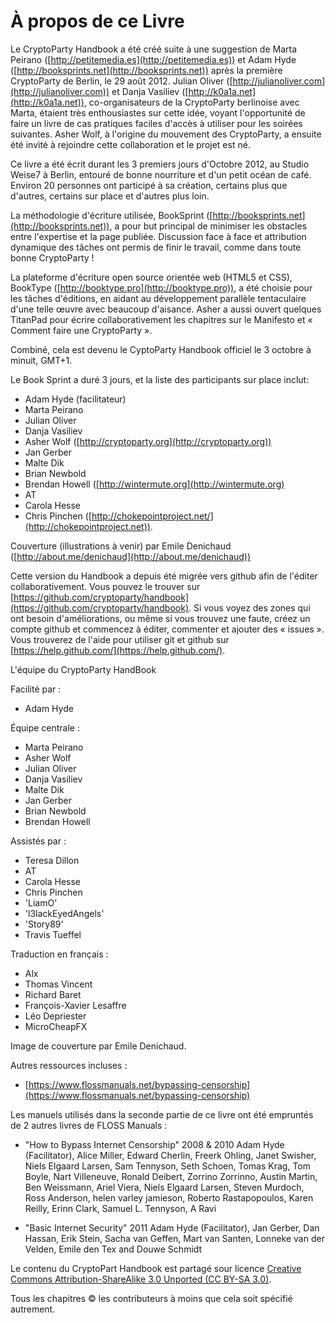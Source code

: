 À propos de ce Livre
====================

Le CryptoParty Handbook a été créé suite à une suggestion de Marta Peirano ([http://petitemedia.es](http://petitemedia.es)) et Adam Hyde ([http://booksprints.net](http://booksprints.net)) après la première CryptoParty de Berlin, le 29 août 2012. Julian Oliver ([http://julianoliver.com](http://julianoliver.com)) et Danja Vasiliev ([http://k0a1a.net](http://k0a1a.net)), co-organisateurs de la CryptoParty berlinoise avec Marta, étaient très enthousiastes sur cette idée, voyant l'opportunité de faire un livre de cas pratiques faciles d'accès à utiliser pour les soirées suivantes. Asher Wolf, à l'origine du mouvement des CryptoParty, a ensuite été invité à rejoindre cette collaboration et le projet est né.

Ce livre a été écrit durant les 3 premiers jours d'Octobre 2012, au Studio Weise7 à Berlin, entouré de bonne nourriture et d'un petit océan de café. Environ 20 personnes ont participé à sa création, certains plus que d'autres, certains sur place et d'autres plus loin.

La méthodologie d'écriture utilisée, BookSprint ([http://booksprints.net](http://booksprints.net)), a pour but principal de minimiser les obstacles entre l'expertise et la page publiée. Discussion face à face et attribution dynamique des tâches ont permis de finir le travail, comme dans toute bonne CryptoParty !

La plateforme d'écriture open source orientée web  (HTML5 et CSS), BookType ([http://booktype.pro](http://booktype.pro)),  a été choisie pour les tâches d'éditions, en aidant au développement parallèle tentaculaire d'une telle œuvre avec beaucoup d'aisance. Asher a aussi ouvert quelques TitanPad pour écrire collaborativement les chapitres sur le Manifesto et « Comment faire une CryptoParty ».

Combiné, cela est devenu le CyptoParty Handbook officiel le 3 octobre à minuit, GMT+1.

Le Book Sprint a duré 3 jours, et la liste des participants sur place inclut:

  * Adam Hyde (facilitateur)
  * Marta Peirano
  * Julian Oliver
  * Danja Vasiliev
  * Asher Wolf ([http://cryptoparty.org](http://cryptoparty.org))
  * Jan Gerber
  * Malte Dik
  * Brian Newbold
  * Brendan Howell ([http://wintermute.org](http://wintermute.org)
  * AT
  * Carola Hesse
  * Chris Pinchen ([http://chokepointproject.net/](http://chokepointproject.net)).

Couverture (illustrations à venir) par Emile Denichaud ([http://about.me/denichaud](http://about.me/denichaud))

Cette version du Handbook a depuis été migrée vers github afin de l'éditer collaborativement. Vous pouvez le trouver sur [https://github.com/cryptoparty/handbook](https://github.com/cryptoparty/handbook).
Si vous voyez des zones qui ont besoin d'améliorations, ou même si vous trouvez une faute, créez un compte github et commencez à éditer, commenter et ajouter des « issues ». Vous trouverez de l'aide pour utiliser git et github sur [https://help.github.com/](https://help.github.com/).

L'équipe du CryptoParty HandBook

Facilité par :

 * Adam Hyde

Équipe centrale :

 * Marta Peirano
 * Asher Wolf
 * Julian Oliver
 * Danja Vasiliev
 * Malte Dik
 * Jan Gerber
 * Brian Newbold
 * Brendan Howell

Assistés par :

 * Teresa Dillon
 * AT
 * Carola Hesse
 * Chris Pinchen
 * 'LiamO'
 * 'l3lackEyedAngels'
 * 'Story89'
 * Travis Tueffel

 Traduction en français :

 * Alx
 * Thomas Vincent
 * Richard Baret
 * François-Xavier Lesaffre
 * Léo Depriester
 * MicroCheapFX

Image de couverture par Emile Denichaud.

Autres ressources incluses :

 * [https://www.flossmanuals.net/bypassing-censorship](https://www.flossmanuals.net/bypassing-censorship)

Les manuels utilisés dans la seconde partie de ce livre ont été empruntés de 2 autres livres de FLOSS Manuals :

 * "How to Bypass Internet Censorship" 2008 & 2010 Adam Hyde (Facilitator), Alice Miller, Edward Cherlin, Freerk Ohling, Janet Swisher, Niels Elgaard Larsen, Sam Tennyson, Seth Schoen, Tomas Krag, Tom Boyle, Nart Villeneuve, Ronald Deibert, Zorrino Zorrinno, Austin Martin, Ben Weissmann, Ariel Viera, Niels Elgaard Larsen, Steven Murdoch, Ross Anderson, helen varley jamieson, Roberto Rastapopoulos, Karen Reilly, Erinn Clark, Samuel L. Tennyson, A Ravi

 * "Basic Internet Security" 2011 Adam Hyde (Facilitator), Jan Gerber, Dan Hassan, Erik Stein, Sacha van Geffen, Mart van Santen, Lonneke van der Velden, Emile den Tex and Douwe Schmidt

Le contenu du CryptoPart Handbook est partagé sour licence [Creative Commons Attribution-ShareAlike 3.0 Unported (CC BY-SA 3.0)](https://creativecommons.org/licenses/by-sa/3.0/).

Tous les chapitres © les contributeurs à moins que cela soit spécifié autrement.
